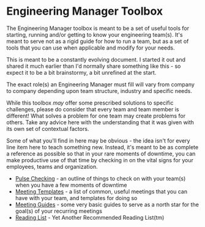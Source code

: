 # Engineering Manager Toolbox
The Engineering Manager toolbox is meant to be a set of useful tools for starting, running and/or getting to know your engineering team(s). It's meant to serve not as a rigid guide for how to run a team, but as a set of tools that you can use when applicable and modify for your needs.

This is meant to be a constantly evolving document. I started it out and shared it much earlier than I'd normally share something like this - so expect it to be a bit brainstormy, a bit unrefined at the start.

The exact role(s) an Engineering Manager must fill will vary from company to company depending upon team structure, industry and specific needs. 

While this toolbox *may* offer some prescribed solutions to specific challenges, please do consider that every team and team member is different! What solves a problem for one team may create problems for others. Take any advice here with the understanding that it was given with its own set of contextual factors.

Some of what you'll find in here may be obvious - the idea isn't for every line item here to teach something new. Instead, it's meant to be as complete a reference as possible so that in your rare moments of downtime, you can make productive use of that time by checking in on the vital signs for your employees, teams and organization.

- [Pulse Checking](pulse-checking.md) - an outline of things to check on with your team(s) when you have a few moments of downtime
- [Meeting Templates](meeting-templates/) - a list of common, useful meetings that you can have with your team, and templates for doing so
- [Meeting Guides](meeting-templates/) - some very basic guides to serve as a north star for the goal(s) of your recurring meetings
- [Reading List](READING.md) - Yet Another Recommended Reading List(tm)